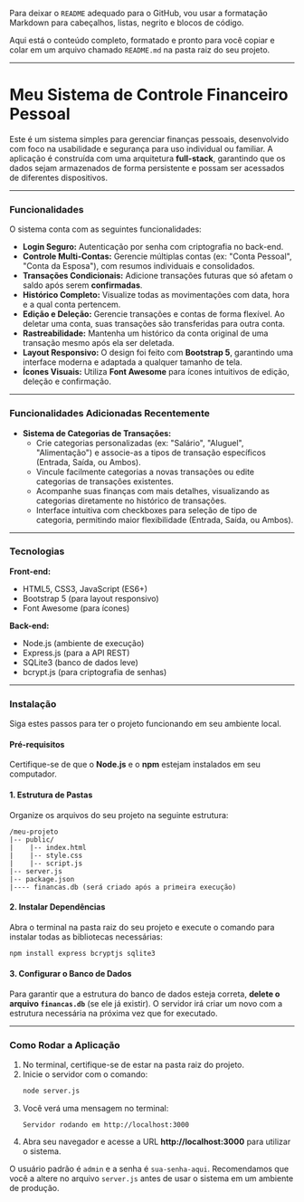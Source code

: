 Para deixar o `README` adequado para o GitHub, vou usar a formatação Markdown para cabeçalhos, listas, negrito e blocos de código.

Aqui está o conteúdo completo, formatado e pronto para você copiar e colar em um arquivo chamado `README.md` na pasta raiz do seu projeto.

-----

# Meu Sistema de Controle Financeiro Pessoal

Este é um sistema simples para gerenciar finanças pessoais, desenvolvido com foco na usabilidade e segurança para uso individual ou familiar. A aplicação é construída com uma arquitetura **full-stack**, garantindo que os dados sejam armazenados de forma persistente e possam ser acessados de diferentes dispositivos.

-----

### Funcionalidades

O sistema conta com as seguintes funcionalidades:

  - **Login Seguro:** Autenticação por senha com criptografia no back-end.
  - **Controle Multi-Contas:** Gerencie múltiplas contas (ex: "Conta Pessoal", "Conta da Esposa"), com resumos individuais e consolidados.
  - **Transações Condicionais:** Adicione transações futuras que só afetam o saldo após serem **confirmadas**.
  - **Histórico Completo:** Visualize todas as movimentações com data, hora e a qual conta pertencem.
  - **Edição e Deleção:** Gerencie transações e contas de forma flexível. Ao deletar uma conta, suas transações são transferidas para outra conta.
  - **Rastreabilidade:** Mantenha um histórico da conta original de uma transação mesmo após ela ser deletada.
  - **Layout Responsivo:** O design foi feito com **Bootstrap 5**, garantindo uma interface moderna e adaptada a qualquer tamanho de tela.
  - **Ícones Visuais:** Utiliza **Font Awesome** para ícones intuitivos de edição, deleção e confirmação.

-----

### Funcionalidades Adicionadas Recentemente

- **Sistema de Categorias de Transações:**
  - Crie categorias personalizadas (ex: "Salário", "Aluguel", "Alimentação") e associe-as a tipos de transação específicos (Entrada, Saída, ou Ambos).
  - Vincule facilmente categorias a novas transações ou edite categorias de transações existentes.
  - Acompanhe suas finanças com mais detalhes, visualizando as categorias diretamente no histórico de transações.
  - Interface intuitiva com checkboxes para seleção de tipo de categoria, permitindo maior flexibilidade (Entrada, Saída, ou Ambos).

-----

### Tecnologias

**Front-end:**

  - HTML5, CSS3, JavaScript (ES6+)
  - Bootstrap 5 (para layout responsivo)
  - Font Awesome (para ícones)

**Back-end:**

  - Node.js (ambiente de execução)
  - Express.js (para a API REST)
  - SQLite3 (banco de dados leve)
  - bcrypt.js (para criptografia de senhas)

-----

### Instalação

Siga estes passos para ter o projeto funcionando em seu ambiente local.

#### Pré-requisitos

Certifique-se de que o **Node.js** e o **npm** estejam instalados em seu computador.

#### 1\. Estrutura de Pastas

Organize os arquivos do seu projeto na seguinte estrutura:

```
/meu-projeto
|-- public/
|    |-- index.html
|    |-- style.css
|    |-- script.js
|-- server.js
|-- package.json
|---- financas.db (será criado após a primeira execução)
```

#### 2\. Instalar Dependências

Abra o terminal na pasta raiz do seu projeto e execute o comando para instalar todas as bibliotecas necessárias:

```bash
npm install express bcryptjs sqlite3
```

#### 3\. Configurar o Banco de Dados

Para garantir que a estrutura do banco de dados esteja correta, **delete o arquivo `financas.db`** (se ele já existir). O servidor irá criar um novo com a estrutura necessária na próxima vez que for executado.

-----

### Como Rodar a Aplicação

1.  No terminal, certifique-se de estar na pasta raiz do projeto.
2.  Inicie o servidor com o comando:
    ```bash
    node server.js
    ```
3.  Você verá uma mensagem no terminal:
    ```
    Servidor rodando em http://localhost:3000
    ```
4.  Abra seu navegador e acesse a URL **http://localhost:3000** para utilizar o sistema.

O usuário padrão é `admin` e a senha é `sua-senha-aqui`. Recomendamos que você a altere no arquivo `server.js` antes de usar o sistema em um ambiente de produção.